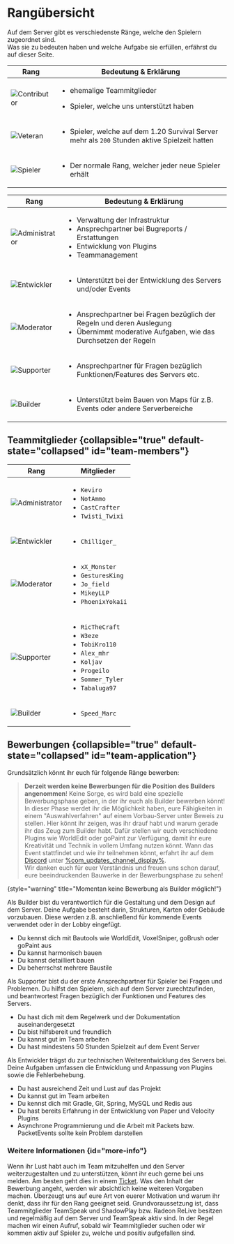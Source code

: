 # Rangübersicht

Auf dem Server gibt es verschiedenste Ränge, welche den Spielern zugeordnet sind.\
Was sie zu bedeuten haben und welche Aufgabe sie erfüllen, erfährst du auf dieser Seite.

<tabs>

<tab title="Spieler Ränge" id="player-ranks" >

| Rang                            | Bedeutung & Erklärung                                                                                         |
|---------------------------------|---------------------------------------------------------------------------------------------------------------|
| ![Contributor](contributor.png) | <ul><li>ehemalige Teammitglieder</li></ul>  <ul><li>Spieler, welche uns unterstützt haben</li></ul>           |
| ![Veteran](veteran.png)         | <ul><li>Spieler, welche auf dem 1.20 Survival Server mehr als `200` Stunden aktive Spielzeit hatten</li></ul> |
| ![Spieler](spieler.png)         | <ul><li>Der normale Rang, welcher jeder neue Spieler erhält </li></ul>                                        |

</tab>

<tab title="Team Ränge" id="team-ranks">

| Rang                                | Bedeutung & Erklärung                                                                                                                                       |
|-------------------------------------|-------------------------------------------------------------------------------------------------------------------------------------------------------------|
| ![Administrator](administrator.png) | <ul><li>Verwaltung der Infrastruktur</li><li>Ansprechpartner bei Bugreports / Erstattungen</li><li>Entwicklung von Plugins</li><li>Teammanagement</li></ul> |
| ![Entwickler](developer.png)        | <ul><li>Unterstützt bei der Entwicklung des Servers und/oder Events</li></ul>                                                                               |
| ![Moderator](moderator.png)         | <ul><li>Ansprechpartner bei Fragen bezüglich der Regeln und deren Auslegung</li><li>Übernimmt moderative Aufgaben, wie das Durchsetzen der Regeln</li></ul> |
| ![Supporter](supporter.png)         | <ul><li>Ansprechpartner für Fragen bezüglich Funktionen/Features des Servers etc.</li></ul>                                                                 |
| ![Builder](builder.png)             | <ul><li>Unterstützt beim Bauen von Maps für z.B. Events oder andere Serverbereiche</li></ul>                                                                |

</tab>

</tabs>

## Teammitglieder {collapsible="true" default-state="collapsed" id="team-members"}

| Rang                                | Mitglieder                                                                                                                                                               |
|-------------------------------------|--------------------------------------------------------------------------------------------------------------------------------------------------------------------------|
| ![Administrator](administrator.png) | <ul><li>`Keviro`</li><li>`NotAmmo`</li><li>`CastCrafter`</li><li>`Twisti_Twixi`</li></ul>                                                                                |
| ![Entwickler](developer.png)        | <ul><li>`Chilliger_`</li></ul>                                                                                                                                           |
| ![Moderator](moderator.png)         | <ul><li>`xX_Monster`</li><li>`GesturesKing`</li><li>`Jo_field`</li><li>`MikeyLLP`</li><li>`PhoenixYokaii`</li></ul>                                                      |
| ![Supporter](supporter.png)         | <ul><li>`RicTheCraft`</li><li>`W3eze`</li><li>`TobiKro110`</li><li>`Alex_mhr`</li><li>`Koljav`</li><li>`Progeilo`</li><li>`Sommer_Tyler`</li><li>`Tabaluga97 `</li></ul> |
| ![Builder](builder.png)             | <ul><li>`Speed_Marc`</li></ul>                                                                                                                                           |

## Bewerbungen {collapsible="true" default-state="collapsed" id="team-application"}

Grundsätzlich könnt ihr euch für folgende Ränge bewerben:
<tabs>
<tab title="Builder" id="application-builder">

> **Derzeit werden keine Bewerbungen für die Position des Builders angenommen**!
> Keine Sorge, es wird bald eine spezielle Bewerbungsphase geben, in der ihr euch als Builder bewerben könnt!
> In dieser Phase werdet ihr die Möglichkeit haben, eure Fähigkeiten in einem "Auswahlverfahren" auf einem Vorbau-Server
> unter Beweis zu stellen.
> Hier könnt ihr zeigen, was ihr drauf habt und warum gerade ihr das Zeug zum Builder habt.
> Dafür stellen wir euch verschiedene Plugins wie WorldEdit oder goPaint zur Verfügung, damit ihr eure Kreativität und
> Technik in vollem Umfang nutzen könnt.
> Wann das Event stattfindet und wie ihr teilnehmen könnt, erfahrt ihr auf dem [Discord](%dc_link%)
> unter [%com_updates_channel_display%](%com_updates_channel%).
\
> Wir danken euch für euer Verständnis und freuen uns schon darauf, eure beeindruckenden Bauwerke in der Bewerbungsphase
> zu sehen!
>
{style="warning" title="Momentan keine Bewerbung als Builder möglich!"}

<deflist>
<def title="Beschreibung" id="description-builder">
Als Builder bist du verantwortlich für die Gestaltung und dem Design auf dem Server.
Deine Aufgabe besteht darin, Strukturen, Karten oder Gebäude vorzubauen.
Diese werden z.B. anschließend für kommende Events verwendet oder in der Lobby eingefügt.
</def>
<def title="Anforderungen als Builder" id="requirements-builder">

- Du kennst dich mit Bautools wie WorldEdit, VoxelSniper, goBrush oder goPaint aus
- Du kannst harmonisch bauen
- Du kannst detailliert bauen
- Du beherrschst mehrere Baustile

</def>
</deflist>
</tab>
<tab title="Supporter" id="application-supporter">
<deflist>
<def title="Beschreibung" id="description-supporter">
Als Supporter bist du der erste Ansprechpartner für Spieler bei Fragen und Problemen.
Du hilfst den Spielern, sich auf dem Server zurechtzufinden, und beantwortest Fragen bezüglich der Funktionen und Features des Servers.
</def>
<def title="Anforderungen als Supporter" id="requirements-supporter">

- Du hast dich mit dem Regelwerk und der Dokumentation auseinandergesetzt
- Du bist hilfsbereit und freundlich
- Du kannst gut im Team arbeiten
- Du hast mindestens 50 Stunden Spielzeit auf dem Event Server

</def>
</deflist>
</tab>
<tab title="Entwickler" id="application-developer">

<deflist>
<def title="Beschreibung" id="description-developer">
Als Entwickler trägst du zur technischen Weiterentwicklung des Servers bei. 
Deine Aufgaben umfassen die Entwicklung und Anpassung von Plugins sowie die Fehlerbehebung.
</def>
<def title="Anforderungen als Entwickler" id="requirements-developer">

- Du hast ausreichend Zeit und Lust auf das Projekt
- Du kannst gut im Team arbeiten
- Du kennst dich mit Gradle, Git, Spring, MySQL und Redis aus
- Du hast bereits Erfahrung in der Entwicklung von Paper und Velocity Plugins
- Asynchrone Programmierung und die Arbeit mit Packets bzw. PacketEvents sollte kein Problem darstellen

</def>
</deflist>
</tab>
</tabs>

### Weitere Informationen {id="more-info"}

<deflist>
<def title="Wie bewerbe ich mich?" id="how-to-apply">

Wenn ihr Lust habt auch im Team mitzuhelfen und den Server weiterzugestalten und zu unterstützen, könnt ihr euch gerne
bei uns melden.
Am besten geht dies in einem [Ticket](%tickets_channel%).
</def>
<def title="Inhalt der Bewerbung" id="application-content">
Was den Inhalt der Bewerbung angeht, werden wir absichtlich keine weiteren Vorgaben machen.
Überzeugt uns auf eure Art von euerer Motivation und warum ihr denkt, dass ihr für den Rang geeignet seid.
</def>
<def title="Grundvoraussetzungen" id="basic-requirements">
Grundvoraussetzung ist, dass Teammitglieder TeamSpeak und ShadowPlay bzw. Radeon ReLive besitzen und regelmäßig auf dem Server und TeamSpeak aktiv sind.
</def>
<def title="Weitere Informationen" id="more-infos">
In der Regel machen wir einen Aufruf, sobald wir Teammitglieder suchen oder wir kommen aktiv auf Spieler zu, welche und positiv aufgefallen sind.
</def>
</deflist>
